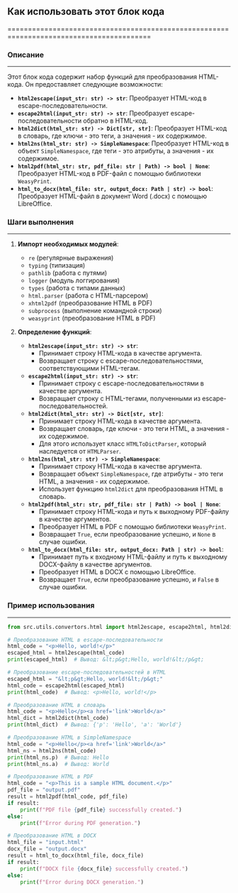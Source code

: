 ## Как использовать этот блок кода
=========================================================================================

### Описание
-------------------------
Этот блок кода содержит набор функций для преобразования HTML-кода. Он предоставляет следующие возможности:

* **`html2escape(input_str: str) -> str`**: Преобразует HTML-код в escape-последовательности.
* **`escape2html(input_str: str) -> str`**: Преобразует escape-последовательности обратно в HTML-код.
* **`html2dict(html_str: str) -> Dict[str, str]`**: Преобразует HTML-код в словарь, где ключи - это теги, а значения - их содержимое.
* **`html2ns(html_str: str) -> SimpleNamespace`**: Преобразует HTML-код в объект `SimpleNamespace`, где теги - это атрибуты, а значения - их содержимое.
* **`html2pdf(html_str: str, pdf_file: str | Path) -> bool | None`**: Преобразует HTML-код в PDF-файл с помощью библиотеки `WeasyPrint`. 
* **`html_to_docx(html_file: str, output_docx: Path | str) -> bool`**: Преобразует HTML-файл в документ Word (.docx) с помощью LibreOffice.

### Шаги выполнения
-------------------------
1. **Импорт необходимых модулей**: 
    - `re` (регулярные выражения)
    - `typing` (типизация)
    - `pathlib` (работа с путями)
    - `logger` (модуль логгирования)
    - `types` (работа с типами данных)
    - `html.parser` (работа с HTML-парсером)
    - `xhtml2pdf` (преобразование HTML в PDF)
    - `subprocess` (выполнение командной строки)
    - `weasyprint` (преобразование HTML в PDF)

2. **Определение функций**: 
    - **`html2escape(input_str: str) -> str`**: 
        - Принимает строку HTML-кода в качестве аргумента.
        - Возвращает строку с escape-последовательностями, соответствующими HTML-тегам.
    - **`escape2html(input_str: str) -> str`**: 
        - Принимает строку с escape-последовательностями в качестве аргумента.
        - Возвращает строку с HTML-тегами, полученными из escape-последовательностей.
    - **`html2dict(html_str: str) -> Dict[str, str]`**: 
        - Принимает строку HTML-кода в качестве аргумента.
        - Возвращает словарь, где ключи - это теги HTML, а значения - их содержимое.
        - Для этого использует класс `HTMLToDictParser`, который наследуется от `HTMLParser`.
    - **`html2ns(html_str: str) -> SimpleNamespace`**:
        - Принимает строку HTML-кода в качестве аргумента.
        - Возвращает объект `SimpleNamespace`, где атрибуты - это теги HTML, а значения - их содержимое.
        - Использует функцию `html2dict` для преобразования HTML в словарь.
    - **`html2pdf(html_str: str, pdf_file: str | Path) -> bool | None`**:
        - Принимает строку HTML-кода и путь к выходному PDF-файлу в качестве аргументов.
        - Преобразует HTML в PDF с помощью библиотеки `WeasyPrint`. 
        - Возвращает `True`, если преобразование успешно, и `None` в случае ошибки. 
    - **`html_to_docx(html_file: str, output_docx: Path | str) -> bool`**:
        - Принимает путь к входному HTML-файлу и путь к выходному DOCX-файлу в качестве аргументов.
        - Преобразует HTML в DOCX с помощью LibreOffice. 
        - Возвращает `True`, если преобразование успешно, и `False` в случае ошибки.

### Пример использования
-------------------------
```python
from src.utils.convertors.html import html2escape, escape2html, html2dict, html2ns, html2pdf, html_to_docx

# Преобразование HTML в escape-последовательности
html_code = "<p>Hello, world!</p>"
escaped_html = html2escape(html_code)
print(escaped_html)  # Вывод: &lt;p&gt;Hello, world!&lt;/p&gt;

# Преобразование escape-последовательностей в HTML
escaped_html = "&lt;p&gt;Hello, world!&lt;/p&gt;"
html_code = escape2html(escaped_html)
print(html_code)  # Вывод: <p>Hello, world!</p>

# Преобразование HTML в словарь
html_code = "<p>Hello</p><a href='link'>World</a>"
html_dict = html2dict(html_code)
print(html_dict)  # Вывод: {'p': 'Hello', 'a': 'World'}

# Преобразование HTML в SimpleNamespace
html_code = "<p>Hello</p><a href='link'>World</a>"
html_ns = html2ns(html_code)
print(html_ns.p)  # Вывод: Hello
print(html_ns.a)  # Вывод: World

# Преобразование HTML в PDF
html_code = "<p>This is a sample HTML document.</p>"
pdf_file = "output.pdf"
result = html2pdf(html_code, pdf_file)
if result:
    print(f"PDF file {pdf_file} successfully created.")
else:
    print(f"Error during PDF generation.")

# Преобразование HTML в DOCX
html_file = "input.html"
docx_file = "output.docx"
result = html_to_docx(html_file, docx_file)
if result:
    print(f"DOCX file {docx_file} successfully created.")
else:
    print(f"Error during DOCX generation.")
```